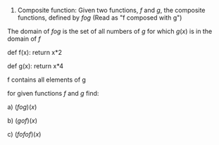 
1. Composite function:
Given two functions,
$f$ and $g$, the composite functions, defined by $fog$ 
(Read as "f composed with g")

The domain of $fog$ is the set of all numbers of $g$ for which $g(x)$ is in the domain of $f$


def f(x): return x*2

def g(x): return x*4

f contains all elements of g

for given functions $f$ and $g$ find:

a) $(fog)(x)$

b) $(gof)(x)$

c) $(fofof)(x)$
